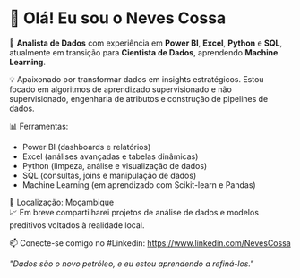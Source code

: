 # 👋 Olá! Eu sou o Neves Cossa

🎯 **Analista de Dados** com experiência em **Power BI**, **Excel**, **Python** e **SQL**, atualmente em transição para **Cientista de Dados**, aprendendo **Machine Learning**.

💡 Apaixonado por transformar dados em insights estratégicos. Estou focado em algoritmos de aprendizado supervisionado e não supervisionado, engenharia de atributos e construção de pipelines de dados.

📊 Ferramentas:  
- Power BI (dashboards e relatórios)  
- Excel (análises avançadas e tabelas dinâmicas)  
- Python (limpeza, análise e visualização de dados)  
- SQL (consultas, joins e manipulação de dados)  
- Machine Learning (em aprendizado com Scikit-learn e Pandas)

📌 Localização: Moçambique  
📈 Em breve compartilharei projetos de análise de dados e modelos preditivos voltados à realidade local.

📫 Conecte-se comigo no #Linkedin: https://www.linkedin.com/NevesCossa

_"Dados são o novo petróleo, e eu estou aprendendo a refiná-los."_
